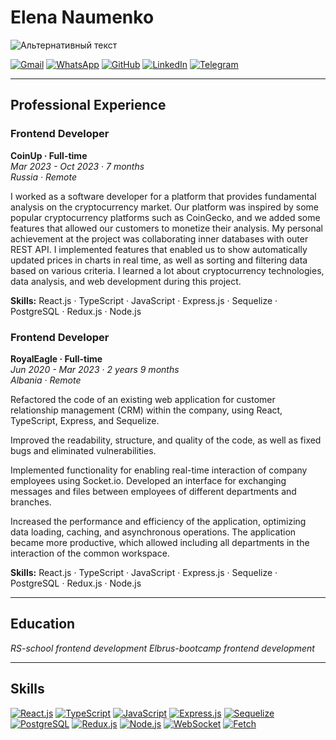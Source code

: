 # **Elena Naumenko**
![Альтернативный текст](https://media.licdn.com/dms/image/D4D03AQFNCpw60yLJcQ/profile-displayphoto-shrink_400_400/0/1697902368137?e=1705536000&v=beta&t=uZg063Ee7ffqGrTR3ngbxRfYFEthaiFBJBUZw5JuVjE)
 

[![Gmail](https://img.shields.io/badge/Gmail-EA4335?style=for-the-badge&logo=gmail&logoColor=white)](mailto:lenaumka21@gmail.com) 
[![WhatsApp](https://img.shields.io/badge/WhatsApp-25D366?style=for-the-badge&logo=whatsapp&logoColor=white)](https://wa.me/+79181154447)
[![GitHub](https://img.shields.io/badge/GitHub-181717?style=for-the-badge&logo=github&logoColor=white)](https://github.com/LeUMKA) 
[![LinkedIn](https://img.shields.io/badge/LinkedIn-0077B5?style=for-the-badge&logo=linkedin&logoColor=white)](https://www.linkedin.com/in/leumka)
[![Telegram](https://img.shields.io/badge/Telegram-2CA5E0?style=for-the-badge&logo=telegram&logoColor=white)](https://t.me/LeUMKA)


---

## Professional Experience

### Frontend Developer  
**CoinUp · Full-time**  
*Mar 2023 - Oct 2023 · 7 months*  
*Russia · Remote*

I worked as a software developer for a platform that provides fundamental analysis on the cryptocurrency market. Our platform was inspired by some popular cryptocurrency platforms such as CoinGecko, and we added some features that allowed our customers to monetize their analysis. My personal achievement at the project was collaborating inner databases with outer REST API. I implemented features that enabled us to show automatically updated prices in charts in real time, as well as sorting and filtering data based on various criteria. I learned a lot about cryptocurrency technologies, data analysis, and web development during this project.

**Skills:** React.js · TypeScript · JavaScript · Express.js · Sequelize · PostgreSQL · Redux.js · Node.js

### Frontend Developer  
**RoyalEagle · Full-time**  
*Jun 2020 - Mar 2023 · 2 years 9 months*  
*Albania · Remote*

Refactored the code of an existing web application for customer relationship management (CRM) within the company, using React, TypeScript, Express, and Sequelize.

Improved the readability, structure, and quality of the code, as well as fixed bugs and eliminated vulnerabilities.

Implemented functionality for enabling real-time interaction of company employees using Socket.io. Developed an interface for exchanging messages and files between employees of different departments and branches.

Increased the performance and efficiency of the application, optimizing data loading, caching, and asynchronous operations. The application became more productive, which allowed including all departments in the interaction of the common workspace.

**Skills:** React.js · TypeScript · JavaScript · Express.js · Sequelize · PostgreSQL · Redux.js · Node.js

---

## Education

*RS-school frontend development*
*Elbrus-bootcamp frontend development*

---

## Skills

[![React.js](https://img.shields.io/badge/React.js-61DAFB?style=for-the-badge&logo=react&logoColor=white)](https://reactjs.org/)
[![TypeScript](https://img.shields.io/badge/TypeScript-3178C6?style=for-the-badge&logo=typescript&logoColor=white)](https://www.typescriptlang.org/)
[![JavaScript](https://img.shields.io/badge/JavaScript-F7DF1E?style=for-the-badge&logo=javascript&logoColor=white)](https://developer.mozilla.org/en-US/docs/Web/JavaScript)
[![Express.js](https://img.shields.io/badge/Express.js-000000?style=for-the-badge&logo=express&logoColor=white)](https://expressjs.com/)
[![Sequelize](https://img.shields.io/badge/Sequelize-52B0E7?style=for-the-badge&logo=sequelize&logoColor=white)](https://sequelize.org/)
[![PostgreSQL](https://img.shields.io/badge/PostgreSQL-336791?style=for-the-badge&logo=postgresql&logoColor=white)](https://www.postgresql.org/)
[![Redux.js](https://img.shields.io/badge/Redux.js-764ABC?style=for-the-badge&logo=redux&logoColor=white)](https://redux.js.org/)
[![Node.js](https://img.shields.io/badge/Node.js-339933?style=for-the-badge&logo=node.js&logoColor=white)](https://nodejs.org/)
[![WebSocket](https://img.shields.io/badge/WebSocket-4E4E4E?style=for-the-badge&logo=websocket&logoColor=white)](https://developer.mozilla.org/en-US/docs/Web/API/WebSockets_API)
[![Fetch](https://img.shields.io/badge/Fetch-3E3737?style=for-the-badge)](https://developer.mozilla.org/en-US/docs/Web/API/Fetch_API)



